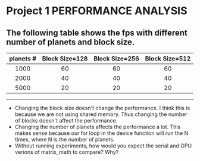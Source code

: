 
Project 1 PERFORMANCE ANALYSIS
=========
The following table shows the fps with different number of planets and block size.
--------------------------------------------------------
| planets #|     Block Size=128    |  Block Size=256  | Block Size=512|
|:---------:|:-----------------:|:-----------------:|:-----------:|
|    1000     |         60       |       60       |  60|
|    2000     |         40        |       40       | 40|
|   5000     |         20        |       20        | 20|
------------------------------------------------------------
* Changing the block size doesn't change the performance. I think this is because we are not using shared memory. Thus changing the number of blocks doesn't affect the performance.
* Changing the number of planets affects the performance a lot. This makes sense because our for loop in the device function will run the N times, where N is the number of planets. 
* Without running experiments, how would you expect the serial and GPU verions
  of matrix_math to compare?  Why?



